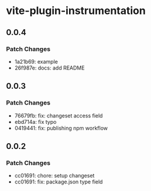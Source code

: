# vite-plugin-instrumentation

## 0.0.4

### Patch Changes

- 1a21b69: example
- 26f987e: docs: add README

## 0.0.3

### Patch Changes

- 76679fb: fix: changeset access field
- ebd714a: fix typo
- 0419441: fix: publishing npm workflow

## 0.0.2

### Patch Changes

- cc01691: chore: setup changeset
- cc01691: fix: package.json type field
